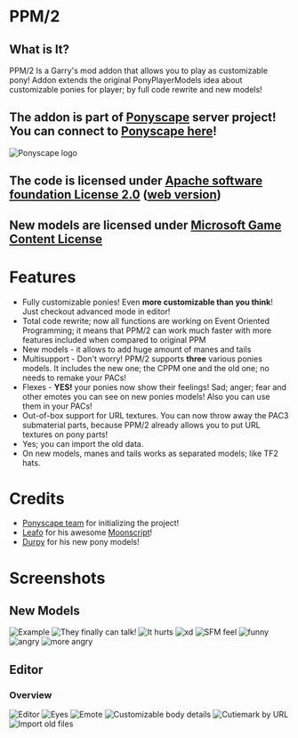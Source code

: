 
# PPM/2

## What is It?
PPM/2 Is a Garry's mod addon that allows you to play as customizable pony!
Addon extends the original PonyPlayerModels idea about customizable ponies for player; by full code rewrite and new models!

## The addon is part of [Ponyscape](http://steamcommunity.com/groups/Ponyscape) server project! You can connect to [Ponyscape here](steam://connect/ps.ponyscape.com)!
![Ponyscape logo](https://dbot.serealia.ca/sharex/2017/05/Ponyscape%27s%20PPMv2%20Text.png)

## The code is licensed under [Apache software foundation License 2.0](LICENSE) ([web version](https://www.apache.org/licenses/LICENSE-2.0))
## New models are licensed under [Microsoft Game Content License](http://www.xbox.com/en-us/developers/rules)

# Features
 * Fully customizable ponies! Even **more customizable than you think**! Just checkout advanced mode in editor!
 * Total code rewrite; now all functions are working on Event Oriented Programming; it means that PPM/2 can work much faster with more features included when compared to original PPM
 * New models - it allows to add huge amount of manes and tails
 * Multisupport - Don't worry! PPM/2 supports **three** various ponies models. It includes the new one; the CPPM one and the old one; no needs to remake your PACs!
 * Flexes - **YES!** your ponies now show their feelings! Sad; anger; fear and other emotes you can see on new ponies models! Also you can use them in your PACs!
 * Out-of-box support for URL textures. You can now throw away the PAC3 submaterial parts, because PPM/2 already allows you to put URL textures on pony parts!
 * Yes; you can import the old data.
 * On new models, manes and tails works as separated models; like TF2 hats.

# Credits
 * [Ponyscape team](http://steamcommunity.com/groups/Ponyscape) for initializing the project!
 * [Leafo](https://github.com/leafo) for his awesome [Moonscript](http://moonscript.org/)!
 * [Durpy](https://steamcommunity.com/profiles/76561198013875404) for his new pony models!

# Screenshots
## New Models
![Example](https://dbot.serealia.ca/sharex/2017/05/a977f87da5_2017-05-23_08-09-40.png)
![They finally can talk!](https://dbot.serealia.ca/sharex/2017/05/20170521090424_1.jpg)
![It hurts](https://dbot.serealia.ca/sharex/2017/05/b13d6fcbfa_2017-05-21_08-20-42.png)
![xd](https://dbot.serealia.ca/sharex/2017/05/20170520074818_1.jpg)
![SFM feel](https://dbot.serealia.ca/sharex/2017/05/20170521083924_1.jpg)
![funny](https://dbot.serealia.ca/sharex/2017/05/GeYkSCu.jpg)
![angry](https://dbot.serealia.ca/sharex/2017/05/ebd7a24102_2017-05-25_19-15-55.png)
![more angry](https://dbot.serealia.ca/sharex/2017/05/20170525191559_1.jpg)
## Editor
### Overview
![Editor](https://dbot.serealia.ca/sharex/2017/05/8691f15316_2017-05-26_20-31-56.png)
![Eyes](https://dbot.serealia.ca/sharex/2017/05/c7ab9c6eae_2017-05-26_20-32-17.png)
![Emote](https://dbot.serealia.ca/sharex/2017/05/217f6b13cc_2017-05-26_20-32-33.png)
![Customizable body details](https://dbot.serealia.ca/sharex/2017/05/64d1329e56_2017-05-26_20-32-52.png)
![Cutiemark by URL](https://dbot.serealia.ca/sharex/2017/05/0297035e88_2017-05-26_20-34-56.png)
![Import old files](https://dbot.serealia.ca/sharex/2017/05/171457f9b3_2017-05-26_20-35-18.png)
